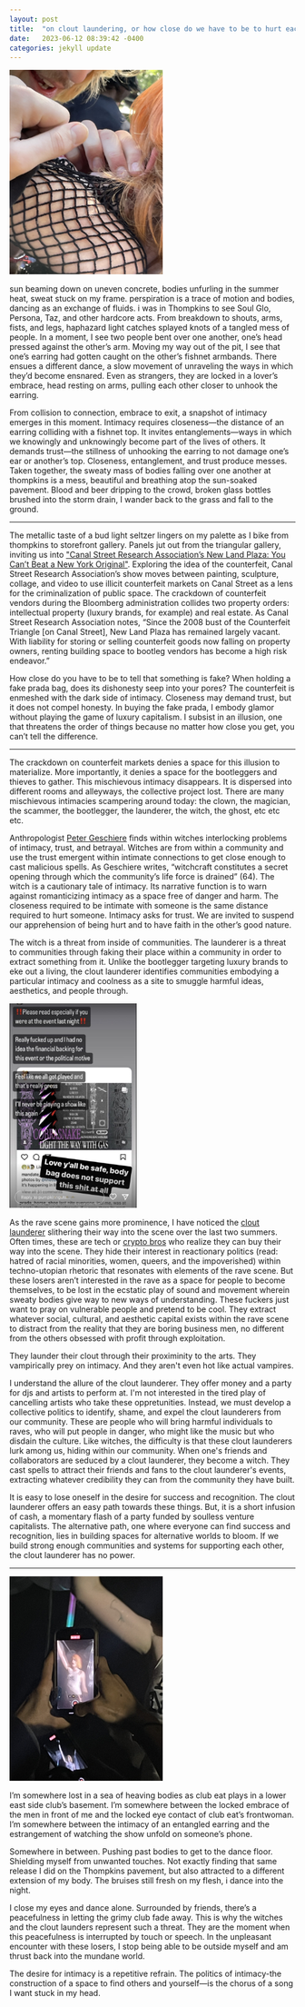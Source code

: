 ```yaml
---
layout: post
title:  "on clout laundering, or how close do we have to be to hurt each other"
date:   2023-06-12 08:39:42 -0400
categories: jekyll update
---
```


<img src="../assets/img/thompkins.jpg" width="auto !important;" height="360px !important;">

sun beaming down on uneven concrete, bodies unfurling in the summer heat, sweat stuck on my frame. perspiration is a trace of motion and bodies, dancing as an exchange of fluids. i was in Thompkins to see Soul Glo, Persona, Taz, and other hardcore acts. From breakdown to shouts, arms, fists, and legs, haphazard light catches splayed knots of a tangled mess of people. In a moment, I see two people bent over one another, one’s head pressed against the other’s arm. Moving my way out of the pit, I see that one’s earring had gotten caught on the other’s fishnet armbands. There ensues a different dance, a slow movement of unraveling the ways in which they’d become ensnared. Even as strangers, they are locked in a lover’s embrace, head resting on arms, pulling each other closer to unhook the earring.

From collision to connection, embrace to exit, a snapshot of intimacy emerges in this moment. Intimacy requires closeness—the distance of an earring colliding with a fishnet top. It invites entanglements—ways in which we knowingly and unknowingly become part of the lives of others. It demands trust—the stillness of unhooking the earring to not damage one’s ear or another’s top. Closeness, entanglement, and trust produce messes. Taken together, the sweaty mass of bodies falling over one another at thompkins is a mess, beautiful and breathing atop the sun-soaked pavement. Blood and beer dripping to the crowd, broken glass bottles brushed into the storm drain, I wander back to the grass and fall to the ground. 

-	- -

The metallic taste of a bud light seltzer lingers on my palette as I bike from thompkins to storefront gallery. Panels jut out from the triangular gallery, inviting us into ["Canal Street Research Association’s New Land Plaza: You Can’t Beat a New York Original"](https://storefrontnews.org/programming/new-land-plaza-you-cant-beat-a-new-york-original/ "Canal Street Research Association’s New Land Plaza: You Can’t Beat a New York Original"). Exploring the idea of the counterfeit, Canal Street Research Association’s show moves between painting, sculpture, collage, and video to use illicit counterfeit markets on Canal Street as a lens for the criminalization of public space. The crackdown of counterfeit vendors during the Bloomberg administration collides two property orders: intellectual property (luxury brands, for example) and real estate. As Canal Street Research Association notes, “Since the 2008 bust of the Counterfeit Triangle [on Canal Street], New Land Plaza has remained largely vacant. With liability for storing or selling counterfeit goods now falling on property owners, renting building space to bootleg vendors has become a high risk endeavor.” 

How close do you have to be to tell that something is fake? When holding a fake prada bag, does its dishonesty seep into your pores? The counterfeit is enmeshed with the dark side of intimacy. Closeness may demand trust, but it does not compel honesty. In buying the fake prada, I embody glamor without playing the game of luxury capitalism. I subsist in an illusion, one that threatens the order of things because no matter how close you get, you can’t tell the difference. 

-	- -

The crackdown on counterfeit markets denies a space for this illusion to materialize. More importantly, it denies a space for the bootleggers and thieves to gather. This mischievous intimacy disappears. It is dispersed into different rooms and alleyways, the collective project lost. There are many mischievous intimacies scampering around today: the clown, the magician, the scammer, the bootlegger, the launderer, the witch, the ghost, etc etc etc. 

Anthropologist [Peter Geschiere](https://press.uchicago.edu/ucp/books/book/chicago/W/bo15712880.html "Peter Geschiere") finds within witches interlocking problems of intimacy, trust, and betrayal. Witches are from within a community and use the trust emergent within intimate connections to get close enough to cast malicious spells. As Geschiere writes, “witchcraft constitutes a secret opening through which the community’s life force is drained” (64). The witch is a cautionary tale of intimacy. Its narrative function is to warn against romanticizing intimacy as a space free of danger and harm. The closeness required to be intimate with someone is the same distance required to hurt someone. Intimacy asks for trust. We are invited to suspend our apprehension of being hurt and to have faith in the other’s good nature. 

The witch is a threat from inside of communities. The launderer is a threat to communities through faking their place within a community in order to extract something from it. Unlike the bootlegger targeting luxury brands to eke out a living, the clout launderer identifies communities embodying a particular intimacy and coolness as a site to smuggle harmful ideas, aesthetics, and people through. 

<img src="../assets/img/mandate-heaven.jpg" width="auto !important;" height="360px !important;">

As the rave scene gains more prominence, I have noticed the [clout launderer](https://www.reddit.com/gallery/1465e9e "clout launderer") slithering their way into the scene over the last two summers. Often times, these are tech or [crypto bros](https://www.coindesk.com/web3/2022/05/05/everything-you-always-wanted-to-know-about-miladys-but-were-afraid-to-ask/ "crypto bros") who realize they can buy their way into the scene. They hide their interest in reactionary politics (read: hatred of racial minorities, women, queers, and the impoverished) within techno-utopian rhetoric that resonates with elements of the rave scene. But these losers aren’t interested in the rave as a space for people to become themselves, to be lost in the ecstatic play of sound and movement wherein sweaty bodies give way to new ways of understanding. These fuckers just want to pray on vulnerable people and pretend to be cool. They extract whatever social, cultural, and aesthetic capital exists within the rave scene to distract from the reality that they are boring business men, no different from the others obsessed with profit through exploitation. 

They launder their clout through their proximinity to the arts. They vampirically prey on intimacy. And they aren't even hot like actual vampires. 

I understand the allure of the clout launderer. They offer money and a party for djs and artists to perform at. I'm not interested in the tired play of cancelling artists who take these oppretunities. Instead, we must develop a collective politics to identify, shame, and expel the clout launderers from our community. These are people who will bring harmful individuals to raves, who will put people in danger, who might like the music but who disdain the culture. Like witches, the difficulty is that these clout launderers lurk among us, hiding within our community. When one's friends and collaborators are seduced by a clout launderer, they become a witch. They cast spells to attract their friends and fans to the clout launderer's events, extracting whatever credibility they can from the community they have built.

It is easy to lose oneself in the desire for success and recognition. The clout launderer offers an easy path towards these things. But, it is a short infusion of cash, a momentary flash of a party funded by soulless venture capitalists. The alternative path, one where everyone can find success and recognition, lies in building spaces for alternative worlds to bloom. If we build strong enough communities and systems for supporting each other, the clout launderer has no power.

- - -

<img src="../assets/img/clubeat.jpg" width="auto !important;" height="360px !important;">

I’m somewhere lost in a sea of heaving bodies as club eat plays in a lower east side club’s basement. I’m somewhere between the locked embrace of the men in front of me and the locked eye contact of club eat’s frontwoman. I’m somewhere between the intimacy of an entangled earring and the estrangement of watching the show unfold on someone’s phone. 

Somewhere in between. Pushing past bodies to get to the dance floor. Shielding myself from unwanted touches. Not exactly finding that same release I did on the Thompkins pavement, but also attracted to a different extension of my body. The bruises still fresh on my flesh, i dance into the night.

I close my eyes and dance alone. Surrounded by friends, there’s a peacefulness in letting the grimy club fade away. This is why the witches and the clout launders represent such a threat. They are the moment when this peacefulness is interrupted by touch or speech. In the unpleasant encounter with these losers, I stop being able to be outside myself and am thrust back into the mundane world. 

The desire for intimacy is a repetitive refrain. The politics of intimacy-the construction of a space to find others and yourself—is the chorus of a song I want stuck in my head. 
